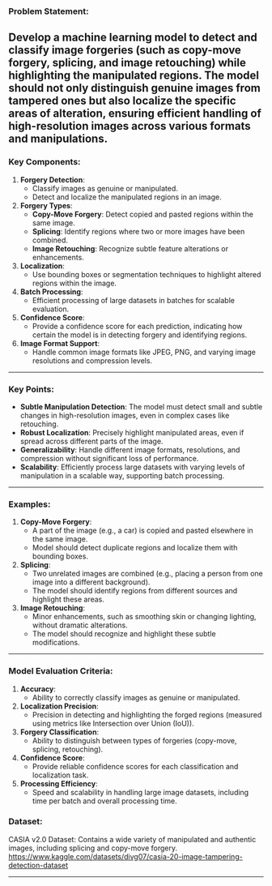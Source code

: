 ### Problem Statement:
Develop a machine learning model to detect and classify image forgeries (such as copy-move forgery, splicing, and image retouching) while highlighting the manipulated regions. The model should not only distinguish genuine images from tampered ones but also localize the specific areas of alteration, ensuring efficient handling of high-resolution images across various formats and manipulations.
---
### Key Components:
1. **Forgery Detection**:
   - Classify images as genuine or manipulated.
   - Detect and localize the manipulated regions in an image.
2. **Forgery Types**:
   - **Copy-Move Forgery**: Detect copied and pasted regions within the same image.
   - **Splicing**: Identify regions where two or more images have been combined.
   - **Image Retouching**: Recognize subtle feature alterations or enhancements.
3. **Localization**:
   - Use bounding boxes or segmentation techniques to highlight altered regions within the image.
4. **Batch Processing**:
   - Efficient processing of large datasets in batches for scalable evaluation.
5. **Confidence Score**:
   - Provide a confidence score for each prediction, indicating how certain the model is in detecting forgery and identifying regions.
6. **Image Format Support**:
   - Handle common image formats like JPEG, PNG, and varying image resolutions and compression levels.
---
### Key Points:
- **Subtle Manipulation Detection**: The model must detect small and subtle changes in high-resolution images, even in complex cases like retouching.
- **Robust Localization**: Precisely highlight manipulated areas, even if spread across different parts of the image.
- **Generalizability**: Handle different image formats, resolutions, and compression without significant loss of performance.
- **Scalability**: Efficiently process large datasets with varying levels of manipulation in a scalable way, supporting batch processing.
---
### Examples:
1. **Copy-Move Forgery**:
   - A part of the image (e.g., a car) is copied and pasted elsewhere in the same image.
   - Model should detect duplicate regions and localize them with bounding boxes.
2. **Splicing**:
   - Two unrelated images are combined (e.g., placing a person from one image into a different background).
   - The model should identify regions from different sources and highlight these areas.
3. **Image Retouching**:
   - Minor enhancements, such as smoothing skin or changing lighting, without dramatic alterations.
   - The model should recognize and highlight these subtle modifications.
---
### Model Evaluation Criteria:
1. **Accuracy**:
   - Ability to correctly classify images as genuine or manipulated.
2. **Localization Precision**:
   - Precision in detecting and highlighting the forged regions (measured using metrics like Intersection over Union (IoU)).
3. **Forgery Classification**:
   - Ability to distinguish between types of forgeries (copy-move, splicing, retouching).
4. **Confidence Score**:
   - Provide reliable confidence scores for each classification and localization task.
5. **Processing Efficiency**:
   - Speed and scalability in handling large image datasets, including time per batch and overall processing time.

### Dataset:
CASIA v2.0 Dataset:
Contains a wide variety of manipulated and authentic images, including splicing and copy-move forgery.
https://www.kaggle.com/datasets/divg07/casia-20-image-tampering-detection-dataset

---
